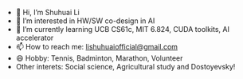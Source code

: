 - 👋 Hi, I’m Shuhuai Li
- 👀 I’m interested in HW/SW co-design in AI
- 🌱 I’m currently learning UCB CS61c, MIT 6.824, CUDA toolkits, AI accelerator
- 📫 How to reach me: lishuhuaiofficial@gmail.com
- 😄 Hobby: Tennis, Badminton, Marathon, Volunteer
- Other interets: Social science, Agricultural study and Dostoyevsky!

<!---
lshAlgorithm/lshAlgorithm is a ✨ special ✨ repository because its `README.md` (this file) appears on your GitHub profile.
You can click the Preview link to take a look at your changes.
--->
